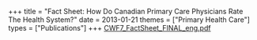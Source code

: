 +++
title = "Fact Sheet: How Do Canadian Primary Care Physicians Rate The Health System?"
date = 2013-01-21
themes = ["Primary Health Care"]
types = ["Publications"]
+++
[CWF7_FactSheet_FINAL_eng.pdf](/files/CWF7_FactSheet_FINAL_eng.pdf)
